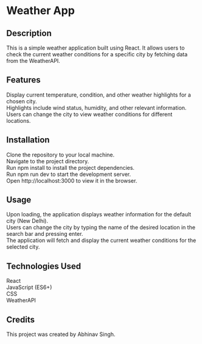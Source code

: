 # Weather App
## Description
This is a simple weather application built using React. It allows users to check the current weather conditions for a specific city by fetching data from the WeatherAPI.

## Features
Display current temperature, condition, and other weather highlights for a chosen city.<br>
Highlights include wind status, humidity, and other relevant information.<br>
Users can change the city to view weather conditions for different locations.<br>

## Installation
Clone the repository to your local machine.<br>
Navigate to the project directory.<br>
Run npm install to install the project dependencies.<br>
Run npm run dev to start the development server.<br>
Open http://localhost:3000 to view it in the browser.<br>

## Usage
Upon loading, the application displays weather information for the default city (New Delhi).<br>
Users can change the city by typing the name of the desired location in the search bar and pressing enter.<br>
The application will fetch and display the current weather conditions for the selected city.<br>

## Technologies Used
React<br>
JavaScript (ES6+)<br>
CSS<br>
WeatherAPI<br>

## Credits
This project was created by Abhinav Singh.
